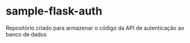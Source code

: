# sample-flask-auth

Repositório criado para armazenar o código da API de autenticação ao banco de dados
